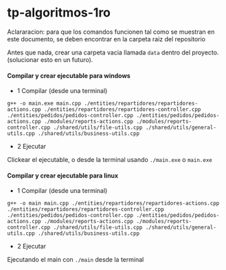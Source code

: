 # tp-algoritmos-1ro

Aclararacion: para que los comandos funcionen tal como se muestran en este documento, se deben encontrar en la carpeta raiz del repositorio

Antes que nada, crear una carpeta vacia llamada `data` dentro del proyecto. (solucionar esto en un futuro).

#### Compilar y crear ejecutable para windows

- 1 Compilar (desde una terminal)

`g++ -o main.exe main.cpp ./entities/repartidores/repartidores-actions.cpp ./entities/repartidores/repartidores-controller.cpp ./entities/pedidos/pedidos-controller.cpp ./entities/pedidos/pedidos-actions.cpp ./modules/reports-actions.cpp ./modules/reports-controller.cpp ./shared/utils/file-utils.cpp ./shared/utils/general-utils.cpp ./shared/utils/business-utils.cpp`

- 2 Ejecutar

Clickear el ejecutable, o desde la terminal usando `./main.exe` o `main.exe`
#### Compilar y crear ejecutable para linux

- 1 Compilar (desde una terminal)

`g++ -o main main.cpp ./entities/repartidores/repartidores-actions.cpp ./entities/repartidores/repartidores-controller.cpp ./entities/pedidos/pedidos-controller.cpp ./entities/pedidos/pedidos-actions.cpp ./modules/reports-actions.cpp ./modules/reports-controller.cpp ./shared/utils/file-utils.cpp ./shared/utils/general-utils.cpp ./shared/utils/business-utils.cpp`

- 2 Ejecutar

Ejecutando el main con `./main` desde la terminal